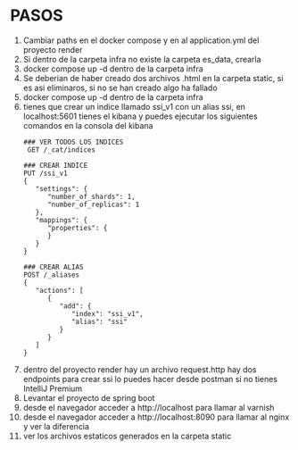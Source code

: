 # PASOS

1. Cambiar paths en el docker compose y en al application.yml del proyecto render
2. Si dentro de la carpeta infra no existe la carpeta es_data, crearla
3. docker compose up -d dentro de la carpeta infra
4. Se deberian de haber creado dos archivos .html en la carpeta static, si es asi eliminaros, si no se han creado algo
   ha fallado
5. docker compose up -d dentro de la carpeta infra
6. tienes que crear un indice llamado ssi_v1 con un alias
   ssi, en localhost:5601 tienes el kibana y puedes ejecutar los siguientes comandos en la consola del kibana
   ```elasticsearch
   ### VER TODOS LOS INDICES
    GET /_cat/indices
   
   ### CREAR INDICE
   PUT /ssi_v1
   {
      "settings": {
         "number_of_shards": 1,
         "number_of_replicas": 1
      },
      "mappings": {
         "properties": {
         }
      }
   }
   
   ### CREAR ALIAS
   POST /_aliases
   {
      "actions": [
         {
            "add": {
               "index": "ssi_v1",
               "alias": "ssi"
            }
         }
      ]
   }
   ```
7. dentro del proyecto render hay un archivo request.http hay dos endpoints para crear ssi lo puedes hacer desde postman
   si no tienes IntelliJ Premium
8. Levantar el proyecto de spring boot
9. desde el navegador acceder a http://localhost para llamar al varnish
10. desde el navegador acceder a http://localhost:8090 para llamar al nginx y ver la diferencia
11. ver los archivos estaticos generados en la carpeta static 